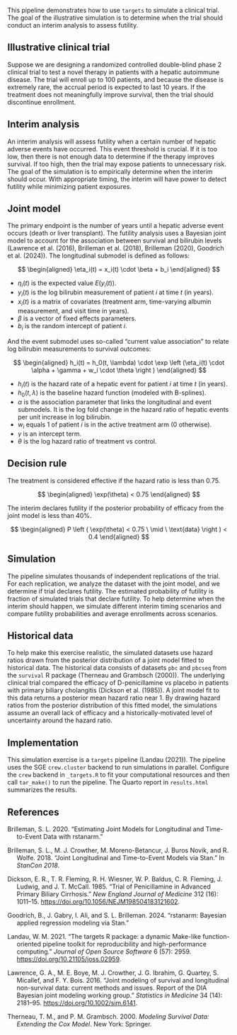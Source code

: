 

This pipeline demonstrates how to use `targets` to simulate a clinical
trial. The goal of the illustrative simulation is to determine when the
trial should conduct an interim analysis to assess futility.

## Illustrative clinical trial

Suppose we are designing a randomized controlled double-blind phase 2
clinical trial to test a novel therapy in patients with a hepatic
autoimmune disease. The trial will enroll up to 100 patients, and
because the disease is extremely rare, the accrual period is expected to
last 10 years. If the treatment does not meaningfully improve survival,
then the trial should discontinue enrollment.

## Interim analysis

An interim analysis will assess futility when a certain number of
hepatic adverse events have occurred. This event threshold is crucial.
If it is too low, then there is not enough data to determine if the
therapy improves survival. If too high, then the trial may expose
patients to unnecessary risk. The goal of the simulation is to
empirically determine when the interim should occur. With appropriate
timing, the interim will have power to detect futility while minimizing
patient exposures.

## Joint model

The primary endpoint is the number of years until a hepatic adverse
event occurs (death or liver transplant). The futility analysis uses a
Bayesian joint model to account for the association between survival and
bilirubin levels (Lawrence et al. (2016), Brilleman et al. (2018),
Brilleman (2020), Goodrich et al. (2024)). The longitudinal submodel is
defined as follows:

$$
\begin{aligned}
\eta_i(t) = x_i(t) \cdot \beta + b_i
\end{aligned}
$$

- $\eta_i(t)$ is the expected value $E(y_i(t))$.
- $y_i(t)$ is the log bilirubin measurement of patient $i$ at time $t$
  (in years).
- $x_i(t)$ is a matrix of covariates (treatment arm, time-varying
  albumin measurement, and visit time in years).
- $\beta$ is a vector of fixed effects parameters.
- $b_i$ is the random intercept of patient $i$.

And the event submodel uses so-called “current value association” to
relate log bilirubin measurements to survival outcomes:

$$
\begin{aligned}
h_i(t) = h_0(t, \lambda) \cdot \exp \left (\eta_i(t) \cdot \alpha + \gamma + w_i \cdot \theta \right )
\end{aligned}
$$

- $h_i(t)$ is the hazard rate of a hepatic event for patient $i$ at time
  $t$ (in years).
- $h_0(t, \lambda)$ is the baseline hazard function (modeled with
  B-splines).
- $\alpha$ is the association parameter that links the longitudinal and
  event submodels. It is the log fold change in the hazard ratio of
  hepatic events per unit increase in log bilirubin.
- $w_i$ equals 1 of patient $i$ is in the active treatment arm (0
  otherwise).
- $\gamma$ is an intercept term.
- $\theta$ is the log hazard ratio of treatment vs control.

## Decision rule

The treatment is considered effective if the hazard ratio is less than
0.75.

$$
\begin{aligned}
\exp(\theta) < 0.75
\end{aligned}
$$

The interim declares futility if the posterior probability of efficacy
from the joint model is less than 40%.

$$
\begin{aligned}
P \left ( \exp(\theta) < 0.75 \ \mid \ \text{data} \right ) < 0.4
\end{aligned}
$$

## Simulation

The pipeline simulates thousands of independent replications of the
trial. For each replication, we analyze the dataset with the joint
model, and we determine if trial declares futility. The estimated
probability of futility is fraction of simulated trials that declare
futility. To help determine when the interim should happen, we simulate
different interim timing scenarios and compare futility probabilities
and average enrollments across scenarios.

## Historical data

To help make this exercise realistic, the simulated datasets use hazard
ratios drawn from the posterior distribution of a joint model fitted to
historical data. The historical data consists of datasets `pbc` and
`pbcseq` from the `survival` R package (Therneau and Grambsch (2000)).
The underlying clinical trial compared the efficacy of D-penicillamine
vs placebo in patients with primary biliary cholangitis (Dickson et al.
(1985)). A joint model fit to this data returns a posterior mean hazard
ratio near 1. By drawing hazard ratios from the posterior distribution
of this fitted model, the simulations assume an overall lack of efficacy
and a historically-motivated level of uncertainty around the hazard
ratio.

## Implementation

This simulation exercise is a `targets` pipeline (Landau (2021)). The
pipeline uses the SGE `crew.cluster` backend to run simulations in
parallel. Configure the `crew` backend in `_targets.R` to fit your
computational resources and then call `tar_make()` to run the pipeline.
The Quarto report in `results.html` summarizes the results.

## References

<div id="refs" class="references csl-bib-body hanging-indent"
entry-spacing="0">

<div id="ref-Brilleman2020" class="csl-entry">

Brilleman, S. L. 2020. “Estimating Joint Models for Longitudinal and
Time-to-Event Data with <span class="nocase">rstanarm</span>.”

</div>

<div id="ref-Brilleman2018" class="csl-entry">

Brilleman, S. L., M. J. Crowther, M. Moreno-Betancur, J. Buros Novik,
and R. Wolfe. 2018. “Joint Longitudinal and Time-to-Event Models via
Stan.” In *StanCon 2018*.

</div>

<div id="ref-Dickson1985" class="csl-entry">

Dickson, E. R., T. R. Fleming, R. H. Wiesner, W. P. Baldus, C. R.
Fleming, J. Ludwig, and J. T. McCall. 1985. “Trial of Penicillamine in
Advanced Primary Biliary Cirrhosis.” *New England Journal of Medicine*
312 (16): 1011–15. <https://doi.org/10.1056/NEJM198504183121602>.

</div>

<div id="ref-Goodrich2024" class="csl-entry">

Goodrich, B., J. Gabry, I. Ali, and S. L. Brilleman. 2024.
“<span class="nocase">rstanarm: Bayesian applied regression modeling via
Stan</span>.”

</div>

<div id="ref-Landau2021" class="csl-entry">

Landau, W. M. 2021. “<span class="nocase">The targets R package: a
dynamic Make-like function-oriented pipeline toolkit for reproducibility
and high-performance computing</span>.” *Journal of Open Source
Software* 6 (57): 2959. <https://doi.org/10.21105/joss.02959>.

</div>

<div id="ref-Lawrence2016" class="csl-entry">

Lawrence, G. A., M. E. Boye, M. J. Crowther, J. G. Ibrahim, G. Quartey,
S. Micallef, and F. Y. Bois. 2016. “<span class="nocase">Joint modeling
of survival and longitudinal non-survival data: current methods and
issues. Report of the DIA Bayesian joint modeling working group</span>.”
*Statistics in Medicine* 34 (14): 2181–95.
<https://doi.org/10.1002/sim.6141>.

</div>

<div id="ref-Therneau2000" class="csl-entry">

Therneau, T. M., and P. M. Grambsch. 2000. *Modeling Survival Data:
Extending the Cox Model*. New York: Springer.

</div>

</div>

